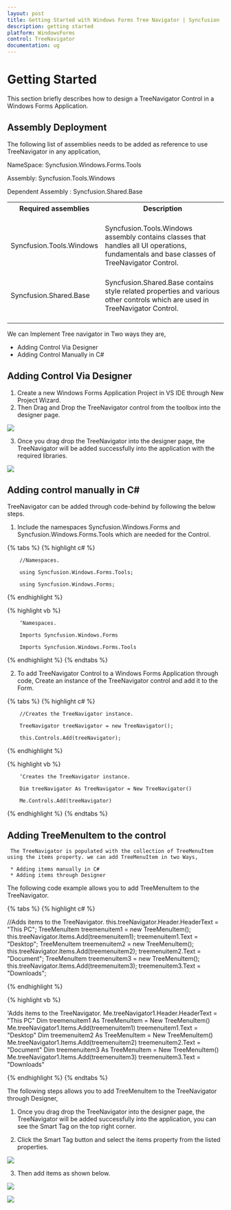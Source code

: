 ```yaml
---
layout: post
title: Getting Started with Windows Forms Tree Navigator | Syncfusion
description: getting started
platform: WindowsForms
control: TreeNavigator 
documentation: ug
---
```


# Getting Started

This section briefly describes how to design a TreeNavigator Control in a Windows Forms Application.

## Assembly Deployment
The following list of assemblies needs to be added as reference to use TreeNavigator in any application,

NameSpace: Syncfusion.Windows.Forms.Tools

Assembly: Syncfusion.Tools.Windows

Dependent Assembly : Syncfusion.Shared.Base

<table>
<tr>
<th>
Required assemblies<br/><br/></th><th>
Description<br/><br/></th></tr>
<tr>
<td>
Syncfusion.Tools.Windows<br/><br/></td><td>
Syncfusion.Tools.Windows assembly contains classes that handles all UI operations, fundamentals and base classes of TreeNavigator Control.<br/><br/></td></tr>
<tr>
<td>
Syncfusion.Shared.Base<br/><br/></td><td>
Syncfusion.Shared.Base contains style related properties and various other controls which are used in TreeNavigator Control.<br/><br/></td></tr>
</table>

We can Implement Tree navigator in Two ways they are,
*	Adding Control Via Designer
*	Adding Control Manually in C#


## Adding Control Via Designer

1.	Create a new Windows Forms Application Project in VS IDE through New Project Wizard.
2.	Then Drag and Drop the TreeNavigator control from the toolbox into the designer page.


![](Getting-Started_images/DragDrop.png)


3.	Once you drag drop the TreeNavigator into the designer page, the TreeNavigator will be added successfully into the application with the required libraries.


![](Getting-Started_images/AfterDragDrop.png)



## Adding control manually in C#
TreeNavigator can be added through code-behind by following the below steps.

1.	Include the namespaces Syncfusion.Windows.Forms and Syncfusion.Windows.Forms.Tools which are needed for the Control.

{% tabs %}
{% highlight c# %}

		//Namespaces.

		using Syncfusion.Windows.Forms.Tools;

		using Syncfusion.Windows.Forms;

{% endhighlight %}

{% highlight vb %}

		‘Namespaces.

		Imports Syncfusion.Windows.Forms

		Imports Syncfusion.Windows.Forms.Tools

{% endhighlight %}
{% endtabs %}

2.	To add TreeNavigator Control to a Windows Forms Application through code, Create an instance of the TreeNavigator control and add it to the Form.

{% tabs %}
{% highlight c# %}

		//Creates the TreeNavigator instance.

		TreeNavigator treeNavigator = new TreeNavigator();

		this.Controls.Add(treeNavigator);

{% endhighlight %}

{% highlight vb %}

		‘Creates the TreeNavigator instance.

		Dim treeNavigator As TreeNavigator = New TreeNavigator()

		Me.Controls.Add(treeNavigator)

{% endhighlight %}
{% endtabs %}

## Adding TreeMenuItem to the control
     The TreeNavigator is populated with the collection of TreeMenuItem using the items property. we can add TreeMenuItem in two Ways,
     
     * Adding items manually in C#
	 * Adding items through Designer 

The following code example allows you to add TreeMenuItem to the TreeNavigator.


{% tabs %}
{% highlight c# %}

//Adds items to the TreeNavigator.
this.treeNavigator.Header.HeaderText = "This PC";
TreeMenuItem treemenuitem1 = new TreeMenuItem();
this.treeNavigator.Items.Add(treemenuitem1);
treemenuitem1.Text = "Desktop";
TreeMenuItem treemenuitem2 = new TreeMenuItem();
this.treeNavigator.Items.Add(treemenuitem2);
treemenuitem2.Text = "Document";
TreeMenuItem treemenuitem3 = new TreeMenuItem();
this.treeNavigator.Items.Add(treemenuitem3);
treemenuitem3.Text = "Downloads";

{% endhighlight %}

{% highlight vb %}


'Adds items to the TreeNavigator.
Me.treeNavigator1.Header.HeaderText = "This PC"
Dim treemenuitem1 As TreeMenuItem = New TreeMenuItem()
Me.treeNavigator1.Items.Add(treemenuitem1)
treemenuitem1.Text = "Desktop"
Dim treemenuitem2 As TreeMenuItem = New TreeMenuItem()
Me.treeNavigator1.Items.Add(treemenuitem2)
treemenuitem2.Text = "Document"
Dim treemenuitem3 As TreeMenuItem = New TreeMenuItem()
Me.treeNavigator1.Items.Add(treemenuitem3)
treemenuitem3.Text = "Downloads"


{% endhighlight %}
{% endtabs %}



The following steps allows you to add TreeMenuItem to the TreeNavigator through Designer,
1.	Once you drag drop the TreeNavigator into the designer page, the TreeNavigator will be added successfully into the application, you can see the Smart Tag on the top right corner.

2.	Click the Smart Tag button and select the items property from the listed properties.

![](Getting-Started_images/ThroughDesigner.png)

3.	Then add  items as shown below.
   
![](Getting-Started_images/ThroughDesigner2.png)

![](Getting-Started_images/Adding_TreeMenuitems.png)